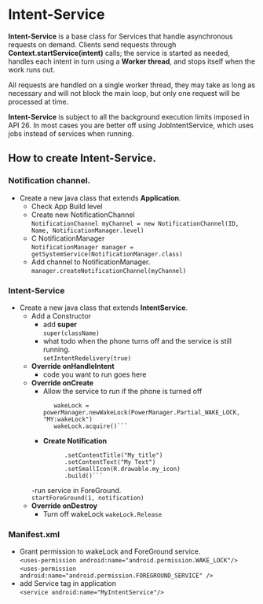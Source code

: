 # Intent-Service
**Intent-Service** is a base class for Services that handle asynchronous requests on demand. Clients
send requests through **Context.startService(intent)** calls; the service is started as needed, handles
each intent in turn using a **Worker thread**, and stops itself when the work runs out.

All requests are handled on a single worker thread, they may take as long as necessary and will not block 
the main loop, but only one request will be processed at time.

**Intent-Service** is subject to all the background execution limits imposed in API 26. In most cases
you are better off using JobIntentService, which uses jobs instead of services when running.

## How to create Intent-Service.
### Notification channel.
  - Create a new java class that extends **Application**.
    - Check App Build level
    - Create new NotificationChannel <br/>
    ```NotificationChannel myChannel = new NotificationChannel(ID, Name, NotificationManager.level)```
    - C NotificationManager <br/>
    ```NotificationManager manager = getSystemService(NotificationManager.class)```
    - Add channel to NotificationManager. <br/>
    ```manager.createNotificationChannel(myChannel)```

### Intent-Service
  - Create a new java class that extends **IntentService**.
    - Add a Constructor
      - add **super** <br/>
      ```super(className)```
      - what todo when the phone turns off and the service is still running. <br/>
        ```setIntentRedelivery(true)```
    - **Override onHandleIntent**
      - code you want to run goes here
    - **Override onCreate**
      - Allow the service to run if the phone is turned off <br/>
        ```PowerManager pm = (PowerManager) getSystemService(POWER_SERVICE);
           wakeLock = powerManager.newWakeLock(PowerManager.Partial_WAKE_LOCK, "MY:wakeLock")
           wakeLock.acquire()```
      - **Create Notification** <br/>
        ```Notification notification = NotificationCompat.Builder(this, CHANNEL_ID)
              .setContentTitle("My title")
              .setContentText("My Text")
              .setSmallIcon(R.drawable.my_icon)
              .build()```
      -run service in ForeGround. <br/>
        ```startForeGround(1, notification)```
    - **Override onDestroy** <br/>
      - Turn off wakeLock
        ```wakeLock.Release```
 
### **Manifest.xml**
   - Grant permission to wakeLock and ForeGround service. <br/>
     ```<uses-permission android:name="android.permission.WAKE_LOCK"/>``` <br/>
     ```<uses-permission android:name="android.permission.FOREGROUND_SERVICE" />```
   - add Service tag in application <br/>
     ```<service android:name="MyIntentService"/>```
    
    
 